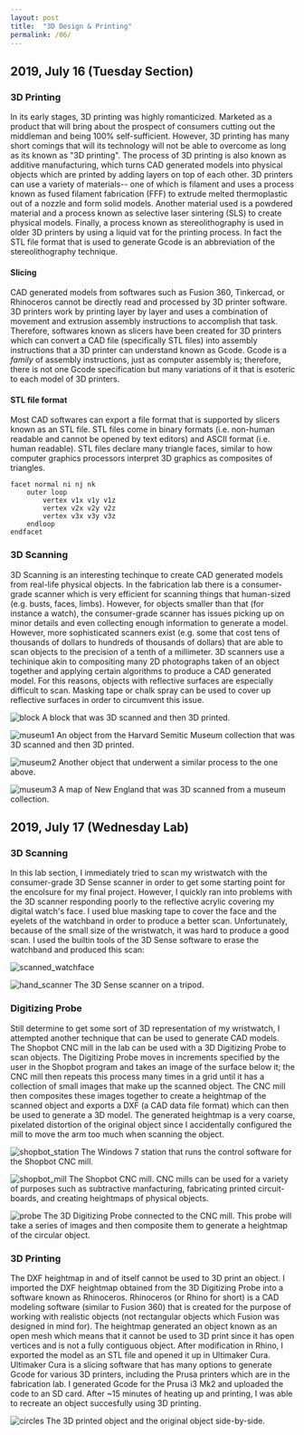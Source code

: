 ```yaml
---
layout: post
title:  "3D Design & Printing"
permalink: /06/
---
```


## 2019, July 16 (Tuesday Section)

### 3D Printing
In its early stages, 3D printing was highly romanticized. Marketed as a product that will bring about the prospect of consumers cutting out the middleman and being 100% self-sufficient. However, 3D printing has many short comings that will its technology will not be able to overcome as long as its known as "3D printing". The process of 3D printing is also known as additive manufacturing, which turns CAD generated models into physical objects which are printed by adding layers on top of each other. 3D printers can use a variety of materials-- one of which is filament and uses a process known as fused filament fabrication (FFF) to extrude melted thermoplastic out of a nozzle and form solid models. Another material used is a powdered material and a process known as selective laser sintering (SLS) to create physical models. Finally, a process known as stereolithography is used in older 3D printers by using a liquid vat for the printing process. In fact the STL file format that is used to generate Gcode is an abbreviation of the stereolithography technique.

#### Slicing
CAD generated models from softwares such as Fusion 360, Tinkercad, or Rhinoceros cannot be directly read and processed by 3D printer software. 3D printers work by printing layer by layer and uses a combination of movement and extrusion assembly instructions to accomplish that task. Therefore, softwares known as slicers have been created for 3D printers which can convert a CAD file (specifically STL files) into assembly instructions that a 3D printer can understand known as Gcode. Gcode is a *family* of assembly instructions, just as computer assembly is; therefore, there is not one Gcode specification but many variations of it that is esoteric to each model of 3D printers.

#### STL file format
Most CAD softwares can export a file format that is supported by slicers known as an STL file. STL files come in binary formats (i.e. non-human readable and cannot be opened by text editors) and ASCII format (i.e. human readable). STL files declare many triangle faces, similar to how computer graphics processors interpret 3D graphics as composites of triangles.

```
facet normal ni nj nk
    outer loop
        vertex v1x v1y v1z
        vertex v2x v2y v2z
        vertex v3x v3y v3z
    endloop
endfacet
```

### 3D Scanning
3D Scanning is an interesting techinque to create CAD generated models from real-life physical objects. In the fabrication lab there is a consumer-grade scanner which is very efficient for scanning things that human-sized (e.g. busts, faces, limbs). However, for objects smaller than that (for instance a watch), the consumer-grade scanner has issues picking up on minor details and even collecting enough information to generate a model. However, more sophisticated scanners exist (e.g. some that cost tens of thousands of dollars to hundreds of thousands of dollars) that are able to scan objects to the precision of a tenth of a millimeter. 3D scanners use a techinique akin to compositing many 2D photographs taken of an object together and applying certain algorithms to produce a CAD generated model. For this reasons, objects with reflective surfaces are especially difficult to scan. Masking tape or chalk spray can be used to cover up reflective surfaces in order to circumvent this issue.

![block](./block.jpg)
A block that was 3D scanned and then 3D printed.

![museum1](./museum1.jpg)
An object from the Harvard Semitic Museum collection that was 3D scanned and then 3D printed.

![museum2](./museum2.jpg)
Another object that underwent a similar process to the one above.

![museum3](./museum3.jpg)
A map of New England that was 3D scanned from a museum collection.

## 2019, July 17 (Wednesday Lab)

### 3D Scanning
In this lab section, I immediately tried to scan my wristwatch with the consumer-grade 3D Sense scanner in order to get some starting point for the encolsure for my final project. However, I quickly ran into problems with the 3D scanner responding poorly to the reflective acrylic covering my digital watch's face. I used blue masking tape to cover the face and the eyelets of the watchband in order to produce a better scan. Unfortunately, because of the small size of the wristwatch, it was hard to produce a good scan. I used the builtin tools of the 3D Sense software to erase the watchband and produced this scan:

![scanned_watchface](./scanned_watchface.jpg)

![hand_scanner](./hand_scanner.jpg)
The 3D Sense scanner on a tripod.

### Digitizing Probe
Still determine to get some sort of 3D representation of my wristwatch, I attempted another technique that can be used to generate CAD models. The Shopbot CNC mill in the lab can be used with a 3D Digitizing Probe to scan objects. The Digitizing Probe moves in increments specified by the user in the Shopbot program and takes an image of the surface below it; the CNC mill then repeats this process many times in a grid until it has a collection of small images that make up the scanned object. The CNC mill then composites these images together to create a heightmap of the scanned object and exports a DXF (a CAD data file format) which can then be used to generate a 3D model. The generated heightmap is a very coarse, pixelated distortion of the original object since I accidentally configured the mill to move the arm too much when scanning the object.

![shopbot_station](./shopbot_station.jpg)
The Windows 7 station that runs the control software for the Shopbot CNC mill.

![shopbot_mill](./shopbot_mill.jpg)
The Shopbot CNC mill. CNC mills can be used for a variety of purposes such as subtractive manfacturing, fabricating printed circuit-boards, and creating heightmaps of physical objects.

![probe](./probe.jpg)
The 3D Digitizing Probe connected to the CNC mill. This probe will take a series of images and then composite them to generate a heightmap of the circular object.

### 3D Printing
The DXF heightmap in and of itself cannot be used to 3D print an object. I imported the DXF heightmap obtained from the 3D Digitizing Probe into a software known as Rhinoceros. Rhinoceros (or Rhino for short) is a CAD modeling software (similar to Fusion 360) that is created for the purpose of working with realistic objects (not rectangular objects which Fusion was designed in mind for). The heightmap generated an object known as an open mesh which means that it cannot be used to 3D print since it has open vertices and is not a fully contiguous object. After modification in Rhino, I exported the model as an STL file and opened it up in Ultimaker Cura. Ultimaker Cura is a slicing software that has many options to generate Gcode for various 3D printers, including the Prusa printers which are in the fabrication lab. I generated Gcode for the Prusa i3 Mk2 and uploaded the code to an SD card. After ~15 minutes of heating up and printing, I was able to recreate an object succesfully using 3D printing.

![circles](./circles.jpg)
The 3D printed object and the original object side-by-side.